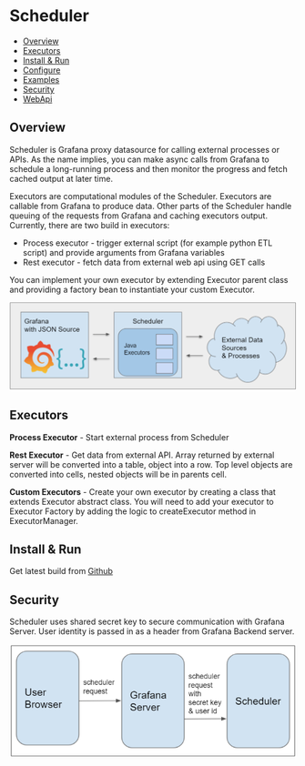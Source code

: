 # Scheduler
* [Overview](#overivew)
* [Executors](#executors)
* [Install & Run](#install-run)
* [Configure](docs/config.md)
* [Examples](docs/examples.md)
* [Security](#security)
* [WebApi](docs/api.md)

## Overview 

Scheduler is Grafana proxy datasource for calling external processes or APIs.
  As the name implies, you can make async calls from Grafana to schedule a
  long-running process and then monitor the progress and
  fetch cached output at later time.

Executors are computational modules of the Scheduler. Executors are callable from Grafana to
  produce data.  Other parts of the Scheduler handle queuing of the requests from Grafana and caching executors output.
  Currently, there are two build in executors:
  * Process executor - trigger external script (for example python ETL script) and provide arguments from Grafana variables
  * Rest executor - fetch data from external web api using GET calls
  
You can implement your own executor by extending Executor parent class and providing a factory bean to instantiate
  your custom Executor.

![Architecture Overview](docs/img/scheduler_overview.PNG)

## Executors

**Process Executor** - Start external process from Scheduler

**Rest Executor** - Get data from external API. Array returned by external server will be converted into a table,
object into a row. Top level objects are converted into cells, nested objects will be in parents cell.

**Custom Executors** - Create your own executor by creating a class that extends Executor abstract class. You will need 
to add your executor to Executor Factory by adding the logic to createExecutor method in ExecutorManager.

## Install & Run

Get latest build from [Github](https://github.com/ampx/Scheduler/releases)

## Security

Scheduler uses shared secret key to secure communication with Grafana Server. User identity is passed in as a header 
from Grafana Backend server. 

![scheduler_auth](docs/img/scheduler_auth.PNG)

